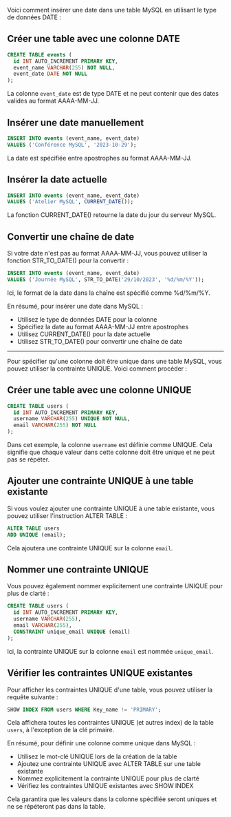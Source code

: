 Voici comment insérer une date dans une table MySQL en utilisant le type de données DATE :

## Créer une table avec une colonne DATE

```sql
CREATE TABLE events (
  id INT AUTO_INCREMENT PRIMARY KEY,
  event_name VARCHAR(255) NOT NULL,
  event_date DATE NOT NULL
);
```

La colonne `event_date` est de type DATE et ne peut contenir que des dates valides au format AAAA-MM-JJ.

## Insérer une date manuellement

```sql
INSERT INTO events (event_name, event_date)
VALUES ('Conférence MySQL', '2023-10-29');
```

La date est spécifiée entre apostrophes au format AAAA-MM-JJ.

## Insérer la date actuelle

```sql
INSERT INTO events (event_name, event_date)
VALUES ('Atelier MySQL', CURRENT_DATE());
```

La fonction CURRENT_DATE() retourne la date du jour du serveur MySQL.

## Convertir une chaîne de date

Si votre date n'est pas au format AAAA-MM-JJ, vous pouvez utiliser la fonction STR_TO_DATE() pour la convertir :

```sql
INSERT INTO events (event_name, event_date)
VALUES ('Journée MySQL', STR_TO_DATE('29/10/2023', '%d/%m/%Y'));
```

Ici, le format de la date dans la chaîne est spécifié comme %d/%m/%Y.

En résumé, pour insérer une date dans MySQL :

- Utilisez le type de données DATE pour la colonne
- Spécifiez la date au format AAAA-MM-JJ entre apostrophes 
- Utilisez CURRENT_DATE() pour la date actuelle
- Utilisez STR_TO_DATE() pour convertir une chaîne de date


---

Pour spécifier qu'une colonne doit être unique dans une table MySQL, vous pouvez utiliser la contrainte UNIQUE. Voici comment procéder :

## Créer une table avec une colonne UNIQUE

```sql
CREATE TABLE users (
  id INT AUTO_INCREMENT PRIMARY KEY,
  username VARCHAR(255) UNIQUE NOT NULL,
  email VARCHAR(255) NOT NULL
);
```

Dans cet exemple, la colonne `username` est définie comme UNIQUE. Cela signifie que chaque valeur dans cette colonne doit être unique et ne peut pas se répéter.

## Ajouter une contrainte UNIQUE à une table existante

Si vous voulez ajouter une contrainte UNIQUE à une table existante, vous pouvez utiliser l'instruction ALTER TABLE :

```sql
ALTER TABLE users
ADD UNIQUE (email);
```

Cela ajoutera une contrainte UNIQUE sur la colonne `email`.

## Nommer une contrainte UNIQUE

Vous pouvez également nommer explicitement une contrainte UNIQUE pour plus de clarté :

```sql
CREATE TABLE users (
  id INT AUTO_INCREMENT PRIMARY KEY,
  username VARCHAR(255),
  email VARCHAR(255),
  CONSTRAINT unique_email UNIQUE (email)
);
```

Ici, la contrainte UNIQUE sur la colonne `email` est nommée `unique_email`.

## Vérifier les contraintes UNIQUE existantes

Pour afficher les contraintes UNIQUE d'une table, vous pouvez utiliser la requête suivante :

```sql
SHOW INDEX FROM users WHERE Key_name != 'PRIMARY';
```

Cela affichera toutes les contraintes UNIQUE (et autres index) de la table `users`, à l'exception de la clé primaire.

En résumé, pour définir une colonne comme unique dans MySQL :

- Utilisez le mot-clé UNIQUE lors de la création de la table
- Ajoutez une contrainte UNIQUE avec ALTER TABLE sur une table existante
- Nommez explicitement la contrainte UNIQUE pour plus de clarté
- Vérifiez les contraintes UNIQUE existantes avec SHOW INDEX

Cela garantira que les valeurs dans la colonne spécifiée seront uniques et ne se répéteront pas dans la table.